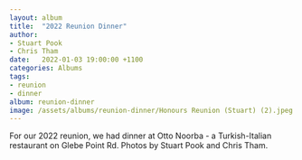 ```yaml
---
layout: album
title:  "2022 Reunion Dinner"
author:
- Stuart Pook
- Chris Tham
date:   2022-01-03 19:00:00 +1100
categories: Albums
tags:
- reunion
- dinner
album: reunion-dinner
image: /assets/albums/reunion-dinner/Honours Reunion (Stuart) (2).jpeg
---
```

For our 2022 reunion, we had dinner at Otto Noorba - a Turkish-Italian
restaurant on Glebe Point Rd. Photos by Stuart Pook and Chris Tham.

